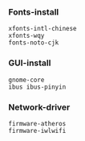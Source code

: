 ### Fonts-install

    xfonts-intl-chinese
    xfonts-wqy
    fonts-noto-cjk
### GUI-install

    gnome-core
    ibus ibus-pinyin
### Network-driver

    firmware-atheros
    firmware-iwlwifi

